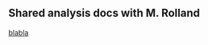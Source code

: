 ## Shared analysis docs with M. Rolland

[blabla](docs/protocol_variables_vs_phenols_2019-09-16.html)
